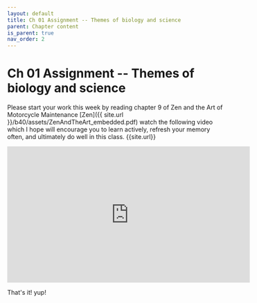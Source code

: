 ```yaml
---
layout: default
title: Ch 01 Assignment -- Themes of biology and science
parent: Chapter content
is_parent: true
nav_order: 2
---
```


# Ch 01 Assignment -- Themes of biology and science

Please start your work this week by reading chapter 9 of Zen and the Art of Motorcycle Maintenance [Zen]({{ site.url }}/b40/assets/ZenAndTheArt_embedded.pdf) watch the following video which I hope will encourage you to learn actively, refresh your memory often, and ultimately do well in this class. {{site.url}}

<iframe width="560" height="315" src="https://www.youtube.com/embed/GDoZv09jcUo" frameborder="0" allow="accelerometer; autoplay; encrypted-media; gyroscope; picture-in-picture" allowfullscreen></iframe>

That's it! yup!
